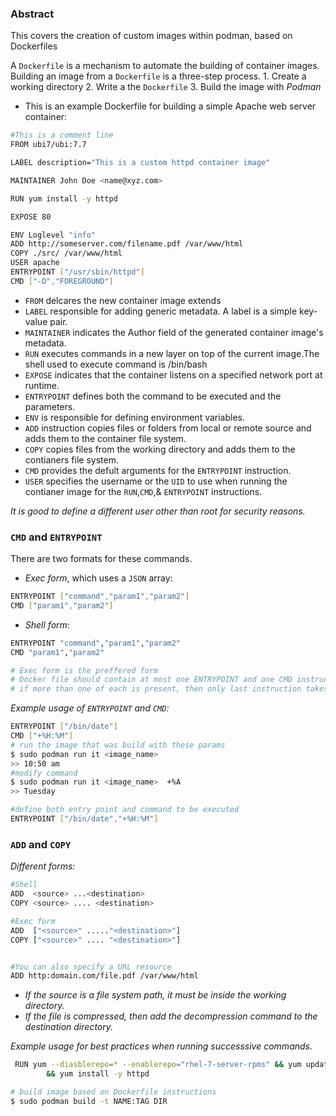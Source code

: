 ### Abstract

This covers the creation of custom images within podman, based on Dockerfiles


A `Dockerfile` is a mechanism to automate the building of container images.
Building an image from a `Dockerfile` is a three-step process.
	1. Create a working directory
	2. Write a the `Dockerfile`
	3. Build the image with *Podman*


- This is an example Dockerfile for building a simple Apache web server container:
```bash
#This is a comment line
FROM ubi7/ubi:7.7

LABEL description="This is a custom httpd container image"

MAINTAINER John Doe <name@xyz.com>

RUN yum install -y httpd

EXPOSE 80

ENV Loglevel "info"
ADD http://someserver.com/filename.pdf /var/www/html 
COPY ./src/ /var/www/html 
USER apache 
ENTRYPOINT ["/usr/sbin/httpd"]
CMD ["-D","FOREGROUND"]
```

- `FROM` delcares the new container image extends
- `LABEL` responsible for adding generic metadata. A label is a simple key-value pair.
- `MAINTAINER` indicates the Author field of the generated container image\'s metadata.
- `RUN` executes commands in a new layer on top of the current image.The shell used to execute command is /bin/bash
- `EXPOSE` indicates that the container listens on a specified network port at runtime.
- `ENTRYPOINT` defines both the command to be executed and the parameters.
- `ENV` is responsible for defining environment variables.
- `ADD` instruction copies files or folders from local or remote source and adds them to the container file system.
- `COPY` copies files from the working directory and adds them to the contianers file system.
- `CMD` provides the defult arguments for the `ENTRYPOINT` instruction.
- `USER` specifies the username or the `UID` to use when running the contianer image for the `RUN`,`CMD`,& `ENTRYPOINT` instructions.

*It is good to define a different user other than root for security reasons.*

### `CMD` and `ENTRYPOINT`

There are two formats for these commands.
- *Exec form*, which uses a `JSON` array:
```bash
ENTRYPOINT ["command","param1","param2"]
CMD ["param1","param2"]
```
- *Shell form*:
```bash
ENTRYPOINT "command","param1","param2"
CMD "param1","param2"

# Exec form is the preffered form
# Docker file should contain at most one ENTRYPOINT and one CMD instruction.
# if more than one of each is present, then only last instruction takes effect.
```
*Example usage of `ENTRYPOINT` and `CMD`:*

```bash
ENTRYPOINT ["/bin/date"]
CMD ["+%H:%M"]
# run the image that was build with these params
$ sudo podman run it <image_name> 
>> 10:50 am
#modify command
$ sudo podman run it <image_name>  +%A
>> Tuesday

#define both entry point and command to be executed
ENTRYPOINT ["/bin/date","+%H:%M"]
```
### `ADD` and `COPY`
*Different forms:*
```bash
#Shell
ADD  <source> ...<destination>
COPY <source> .... <destination>

#Exec form
ADD  ["<source>" ....."<destination>"]
COPY ["<source>" .... "<destination>"]


#You can also specify a URL resource
ADD http:domain.com/file.pdf /var/www/html 
```
- *If the source is a file system path, it must be inside the working directory.*
- *If the file is compressed, then add the decompression command to the destination directory.*



*Example usage for best practices when running successsive commands.*

```bash
 RUN yum --diasblerepo=* --enablerepo="rhel-7-server-rpms" && yum update -y \
 		&& yum install -y httpd

# build image based on Dockerfile instructions
$ sudo podman build -t NAME:TAG DIR

```




